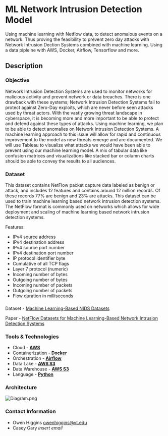# ML Network Intrusion Detection Model
Using machine learning with Netflow data, to detect anomalous events on a network. Thus proving the feasibility to prevent zero day attacks with Network Intrusion Dection Systems combined with machine learning.
Using a data pipleine with AWS, Docker, Airflow, Tensorflow and more.
## Description

### Objective
Network Intrusion Detection Systems are used to monitor networks for malicious activity and prevent network or data breaches. There is one drawback with these systems; Network Intrusion Detection Systems fail to protect against Zero-Day exploits, which are never before seen attacks used by threat actors. With the vastly growing threat landscape in cyberspace, it is becoming more and more important to be able to protect and defend against these types of attacks. Using machine learning, we plan to be able to detect anomalies on Network Intrusion Detection Systems. A machine learning approach to this issue will allow for rapid and continuous improvement to the model as new threats emerge and are documented. We will use Tableau to visualize what attacks we would have been able to prevent using our machine learning model. A mix of tabular data like confusion matrices and visualizations like stacked bar or column charts should be able to convey the results to all audiences. 

### Dataset
This dataset contains NetFlow packet capture data labeled as benign or attack, and includes 12 features and contains around 12 million records. Of these records 77% are benign and 23% are attacks. This dataset can be used to train machine learning based network intrusion detection systems. The NetFlow format is commonly used on networks which allows for wide deployment and scaling of machine learning based network intrusion detection systems.


Features:
- IPv4 source address
- IPv4 destination address
- IPv4 source port number
- IPv4 destination port number
- IP protocol identifier byte
- Cumulative of all TCP flags
- Layer 7 protocol (numeric)
- Incoming number of bytes
- Outgoing number of bytes
- Incoming number of packets
- Outgoing number of packets
- Flow duration in milliseconds

### 
Dataset - [Machine Learning-Based NIDS Datasets](https://staff.itee.uq.edu.au/marius/NIDS_datasets/#RA5) 

Paper - [NetFlow Datasets for Machine Learning-Based Network Intrusion Detection Systems](https://doi.org/10.1007/978-3-030-72802-1_9)

### Tools & Technologies

- Cloud - [**AWS**](https://aws.amazon.com/)
- Containerization - [**Docker**](https://www.docker.com)
- Orchestration - [**Airflow**](https://airflow.apache.org)
- Data Lake - [**AWS S3**](https://aws.amazon.com/s3/)
- Data Warehouse - [**AWS S3**](https://aws.amazon.com/s3/)
- Language - [**Python**](https://www.python.org)

### Architecture
![Diagram.png](https://github.com/owenhiggins/Zero-Day-Exploit-Prediction-through-Anomaly-Detection-for-Network-Intrusion-Detection-Systems/blob/main/Diagram.png)

### Contact Information
- Owen Higgins owenhiggins@vt.edu
- Casey Gary *insert email*
